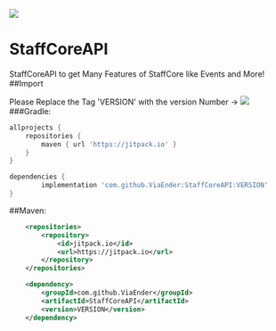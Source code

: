 [![](https://jitpack.io/v/ViaEnder/StaffCoreAPI.svg)](https://jitpack.io/#ViaEnder/StaffCoreAPI)
# StaffCoreAPI
StaffCoreAPI to get Many Features of StaffCore like Events and More!
##Import

Please Replace the Tag 'VERSION' with the version Number → [![](https://jitpack.io/v/ViaEnder/StaffCoreAPI.svg)](https://jitpack.io/#ViaEnder/StaffCoreAPI) 
###Gradle:

```groovy
allprojects {
    repositories {
        maven { url 'https://jitpack.io' }
    }
}
```

```groovy
dependencies {
        implementation 'com.github.ViaEnder:StaffCoreAPI:VERSION'
}
```

##Maven:

```xml
	<repositories>
		<repository>
		    <id>jitpack.io</id>
		    <url>https://jitpack.io</url>
		</repository>
	</repositories>
````

```xml
	<dependency>
	    <groupId>com.github.ViaEnder</groupId>
	    <artifactId>StaffCoreAPI</artifactId>
	    <version>VERSION</version>
	</dependency>
```